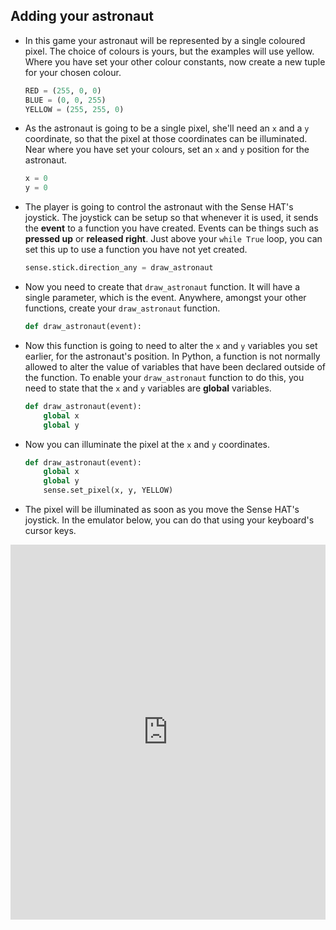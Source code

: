 ## Adding your astronaut

- In this game your astronaut will be represented by a single coloured pixel. The choice of colours is yours, but the examples will use yellow. Where you have set your other colour constants, now create a new tuple for your chosen colour.

	```python
	RED = (255, 0, 0)
	BLUE = (0, 0, 255)
	YELLOW = (255, 255, 0)
	```

- As the astronaut is going to be a single pixel, she'll need an `x` and a `y` coordinate, so that the pixel at those coordinates can be illuminated. Near where you have set your colours, set an `x` and `y` position for the astronaut.

	```python
	x = 0
	y = 0
	```

- The player is going to control the astronaut with the Sense HAT's joystick. The joystick can be setup so that whenever it is used, it sends the **event** to a function you have created. Events can be things such as **pressed up** or **released right**. Just above your `while True` loop, you can set this up to use a function you have not yet created.

	```python
	sense.stick.direction_any = draw_astronaut
	```
- Now you need to create that `draw_astronaut` function. It will have a single parameter, which is the event. Anywhere, amongst your other functions, create your `draw_astronaut` function.

	```python
	def draw_astronaut(event):
	```

- Now this function is going to need to alter the `x` and `y` variables you set earlier, for the astronaut's position. In Python, a function is not normally allowed to alter the value of variables that have been declared outside of the function. To enable your `draw_astronaut` function to do this, you need to state that the `x` and `y` variables are **global** variables.

	```python
	def draw_astronaut(event):
		global x
		global y
	```

- Now you can illuminate the pixel at the `x` and `y` coordinates.

	```python
	def draw_astronaut(event):
		global x
		global y
		sense.set_pixel(x, y, YELLOW)
	```

- The pixel will be illuminated as soon as you move the Sense HAT's joystick. In the emulator below, you can do that using your keyboard's cursor keys.

<iframe src="https://trinket.io/embed/python/a3444b6288" width="100%" height="600" frameborder="0" marginwidth="0" marginheight="0" allowfullscreen></iframe>

